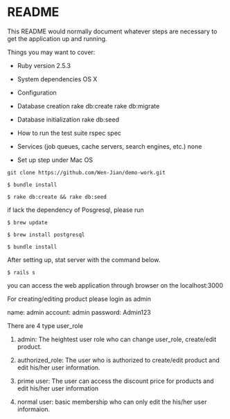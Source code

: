 # README

This README would normally document whatever steps are necessary to get the
application up and running.

Things you may want to cover:

* Ruby version
2.5.3

* System dependencies
OS X

* Configuration

* Database creation
rake db:create
rake db:migrate

* Database initialization
rake db:seed

* How to run the test suite
rspec spec

* Services (job queues, cache servers, search engines, etc.)
none

* Set up step under Mac OS

```
git clone https://github.com/Wen-Jian/demo-work.git

$ bundle install

$ rake db:create && rake db:seed
```

if lack the dependency of Posgresql, please run

```
$ brew update

$ brew install postgresql

$ bundle install
```

After setting up, stat server with the command below.

```
$ rails s
```

you can access the web application through browser on the localhost:3000


For creating/editing product please login as admin 

name: admin
account: admin
password: Admin123

There are 4 type user_role
1. admin: The heightest user role who can change user_role, create/edit product.

2. authorized_role: The user who is authorized to create/edit product and edit his/her user information.

3. prime user: The user can access the discount price for products and edit his/her user information

4. normal user: basic membership who can only edit the his/her user informaion.

